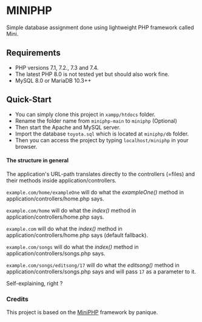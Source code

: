 # MINIPHP

Simple database assignment done using lightweight PHP framework called Mini. 

## Requirements

- PHP versions 7.1, 7.2., 7.3 and 7.4. 
- The latest PHP 8.0 is not tested yet but should also work fine.
- MySQL 8.0 or MariaDB 10.3++

## Quick-Start

- You can simply clone this project in `xampp/htdocs` folder. 
- Rename the folder name from `miniphp-main` to `miniphp` (Optional)
- Then start the Apache and MySQL server. 
- Import the database `toyota.sql` which is located at `miniphp/db` folder.
- Then you can access the project by typing `localhost/miniphp` in your browser.

#### The structure in general

The application's URL-path translates directly to the controllers (=files) and their methods inside 
application/controllers. 

`example.com/home/exampleOne` will do what the *exampleOne()* method in application/controllers/home.php says.

`example.com/home` will do what the *index()* method in application/controllers/home.php says.

`example.com` will do what the *index()* method in application/controllers/home.php says (default fallback).

`example.com/songs` will do what the *index()* method in application/controllers/songs.php says.

`example.com/songs/editsong/17` will do what the *editsong()* method in application/controllers/songs.php says and
will pass `17` as a parameter to it.

Self-explaining, right ?

### Credits

This project is based on the [MiniPHP](https://github.com/panique/mini) framework by panique.
